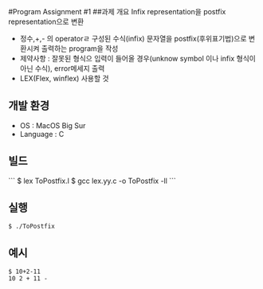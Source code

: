 #Program Assignment #1
##과제 개요
Infix representation을 postfix representation으로 변환
<ul>
   <li>정수,+,- 의 operatorㄹ 구성된 수식(infix) 문자열을 postfix(후위표기법)으로 변환시켜 출력하는 program을 작성</li>
  <li>제약사항 : 잘못된 형식으 입력이 들어올 경우(unknow symbol 이나 infix 형식이 아닌 수식), error메세지 출력</li>
  <li>LEX(Flex, winflex) 사용할 것</li>
</ul>
<h2>개발 환경</h2>
<ul>
  <li>OS : MacOS Big Sur</li>
  <li>Language : C</li>
</ul>
<h2>빌드</h2>
```
$ lex ToPostfix.l
$ gcc lex.yy.c -o ToPostfix -ll
```   
<h2>실행</h2>
<code>$ ./ToPostfix</code>
<h2>예시</h2>
<code>$ 10+2-11<br>10 2 + 11 -</code>

